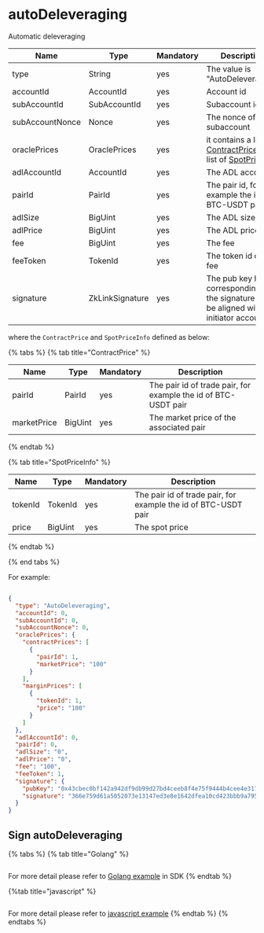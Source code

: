 # autoDeleveraging
Automatic deleveraging

| Name            | Type            | Mandatory | Description                                                                                |
|-----------------|-----------------|-----------|--------------------------------------------------------------------------------------------|
| type            | String          | yes       | The value is "AutoDeleveraging"                                                              |
| accountId       | AccountId       | yes       | Account id                                                                                 |
| subAccountId    | SubAccountId    | yes       | Subaccount id                                                                              |
| subAccountNonce | Nonce           | yes       | The nonce of subaccount                                                                    |
| oraclePrices    | OraclePrices    | yes       | it contains a list of [ContractPrice]() and list of [SpotPriceInfo]()                      |
| adlAccountId    | AccountId       | yes       | The ADL account id                                                                         |
| pairId          | PairId          | yes       | The pair id, for example the id of BTC-USDT pair                                           |
| adlSize         | BigUint         | yes       | The ADL size                                                                               |
| adlPrice        | BigUint         | yes       | The ADL price                                                                              |
| fee             | BigUint         | yes       | The fee                                                                                    |
| feeToken        | TokenId         | yes       | The token id of the fee                                                                    |
| signature       | ZkLinkSignature | yes       | The pub key hash corresponding to the signature must be aligned with the initiator account |

where the `ContractPrice` and `SpotPriceInfo` defined as below:

{% tabs %}
{% tab title="ContractPrice" %}

| Name        | Type    | Mandatory | Description                                                    |
|-------------|---------|-----------|----------------------------------------------------------------|
| pairId      | PairId  | yes       | The pair id of trade pair, for example the id of BTC-USDT pair |
| marketPrice | BigUint | yes       |  The market price of the associated pair                       |

{% endtab %}

{% tab title="SpotPriceInfo" %}

| Name        | Type    | Mandatory | Description                                                    |
|-------------|---------|-----------|----------------------------------------------------------------|
| tokenId     | TokenId | yes       | The pair id of trade pair, for example the id of BTC-USDT pair |
| price | BigUint | yes       | The spot price                                              |
{% endtab %}

{% end tabs %}

For example:

```json

{
  "type": "AutoDeleveraging",
  "accountId": 0,
  "subAccountId": 0,
  "subAccountNonce": 0,
  "oraclePrices": {
    "contractPrices": [
      {
        "pairId": 1,
        "marketPrice": "100"
      }
    ],
    "marginPrices": [
      {
        "tokenId": 1,
        "price": "100"
      }
    ]
  },
  "adlAccountId": 0,
  "pairId": 0,
  "adlSize": "0",
  "adlPrice": "0",
  "fee": "100",
  "feeToken": 1,
  "signature": {
    "pubKey": "0x43cbec0bf142a942df9db99d27bd4ceeb8f4e75f9444b4cee4e3170965854404",
    "signature": "366e759d61a5052073e13147ed3e8e1642dfea10cd423bbb9a795932a15a4c122fa5e71c35a7d59198fa2d7ed28bb1f44e5c5392049607347855243ddc027d00"
  }
}
```

## Sign autoDeleveraging

{% tabs %}
{% tab title="Golang" %}
```golang

```

For more detail please refer to [Golang example](https://github.com/zkLinkProtocol/zklink_sdk/tree/main/examples/Golang) in SDK
{% endtab %}

{%tab title="javascript" %}

```javascript

```

For more detail please refer to [javascript example](https://github.com/zkLinkProtocol/zklink_sdk/tree/main/examples/Javascript)
{% endtab %}
{% endtabs %}

